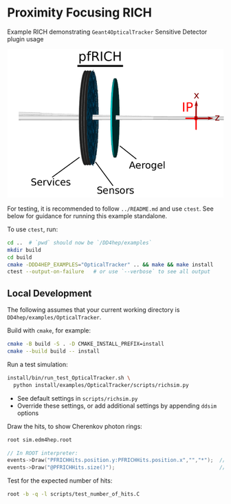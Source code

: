 Proximity Focusing RICH
=======================

Example RICH demonstrating `Geant4OpticalTracker` Sensitive Detector plugin usage

![PFRICH](doc/geometry.png)

For testing, it is recommended to follow `../README.md` and use `ctest`. See below for guidance for
running this example standalone.

To use `ctest`, run:
```bash
cd ..  # `pwd` should now be `/DD4hep/examples`
mkdir build
cd build
cmake -DDD4HEP_EXAMPLES="OpticalTracker" .. && make && make install
ctest --output-on-failure   # or use `--verbose` to see all output
```

## Local Development
The following assumes that your current working directory is `DD4hep/examples/OpticalTracker`.

Build with `cmake`, for example:
```bash
cmake -B build -S . -D CMAKE_INSTALL_PREFIX=install
cmake --build build -- install
```

Run a test simulation:
```bash
install/bin/run_test_OpticalTracker.sh \
  python install/examples/OpticalTracker/scripts/richsim.py
```
- See default settings in `scripts/richsim.py`
- Override these settings, or add additional settings by appending `ddsim` options

Draw the hits, to show Cherenkov photon rings:
```bash
root sim.edm4hep.root
```
```cpp
// In ROOT interpreter:
events->Draw("PFRICHHits.position.y:PFRICHHits.position.x","","*");  // hit positions
events->Draw("@PFRICHHits.size()");                                  // raw number of hits per event
```

Test for the expected number of hits:
```bash
root -b -q -l scripts/test_number_of_hits.C
```
